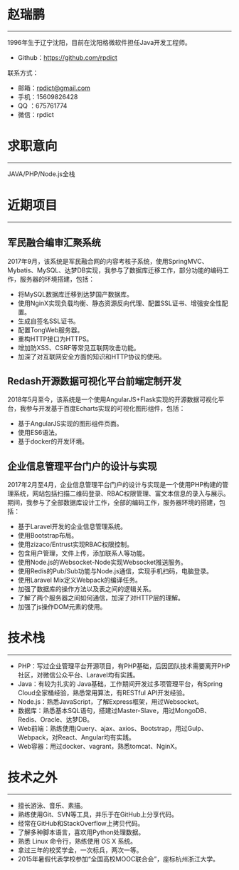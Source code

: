 # 赵瑞鹏

* * *
1996年生于辽宁沈阳，目前在沈阳格微软件担任Java开发工程师。

* Github：https://github.com/rpdict

联系方式：

* 邮箱：[rpdict@gmail.com](mailto:rpdict@gmail.com)
* 手机：15609826428
* QQ  ：675761774
* 微信：rpdict

# 求职意向

* * *
JAVA/PHP/Node.js全栈

# 近期项目

* * *



## 军民融合编审汇聚系统

2017年9月，该系统是军民融合网的内容考核子系统，使用SpringMVC、Mybatis、MySQL、达梦DB实现，我参与了数据库迁移工作，部分功能的编码工作，服务器的环境搭建，包括：

* 将MySQL数据库迁移到达梦国产数据库。
* 使用NginX实现负载均衡、静态资源反向代理、配置SSL证书、增强安全性配置。
* 生成自签名SSL证书。
* 配置TongWeb服务器。
* 重构HTTP接口为HTTPS。
* 增加防XSS、CSRF等常见互联网攻击功能。
* 加深了对互联网安全方面的知识和HTTP协议的使用。

## Redash开源数据可视化平台前端定制开发

2018年5月至今，该系统是一个使用AngularJS+Flask实现的开源数据可视化平台，我参与开发基于百度Echarts实现的可视化图形组件，包括：

* 基于AngularJS实现的图形组件页面。
* 使用ES6语法。
* 基于docker的开发环境。

## 企业信息管理平台门户的设计与实现 

2017年2月至4月，企业信息管理平台门户的设计与实现是一个使用PHP构建的管理系统，网站包括扫描二维码登录、RBAC权限管理、富文本信息的录入与展示。期间，我参与了全部数据库设计工作，全部的编码工作，服务器环境的搭建，包括：

* 基于Laravel开发的企业信息管理系统。
* 使用Bootstrap布局。
* 使用zizaco/Entrust实现RBAC权限控制。
* 包含用户管理，文件上传，添加联系人等功能。
* 使用Node.js的Websocket-Node实现Websocket推送服务。
* 使用Redis的Pub/Sub功能与Node.js通信，实现手机扫码，电脑登录。
* 使用Laravel Mix定义Webpack的编译任务。
* 加强了数据库的操作方法以及表之间的逻辑关系。
* 了解了两个服务器之间如何通信，加深了对HTTP层的理解。
* 加强了js操作DOM元素的使用。

# 技术栈

* * *

* PHP：写过企业管理平台开源项目，有PHP基础，后因团队技术需要离开PHP社区，对微信公众平台、Laravel均有实践。
* Java：有较为扎实的 Java基础，工作期间开发过多项管理平台，有Spring Cloud全家桶经验，熟悉常用算法，有RESTful API开发经验。
* Node.js：熟悉JavaScript，了解Express框架，用过Websocket。
* 数据库：熟悉基本SQL语句，搭建过Master-Slave，用过MongoDB、Redis、Oracle、达梦DB。
* Web前端：熟练使用jQuery、ajax、axios、Bootstrap，用过Gulp、Webpack，对React、Angular均有实践。
* Web容器：用过docker、vagrant，熟悉tomcat、NginX。




# 技术之外

* * *

* 擅长游泳、音乐、素描。
* 熟练使用Git、SVN等工具，并乐于在GitHub上分享代码。
* 经常在GitHub和StackOverflow上拷贝代码。
* 了解多种脚本语言，喜欢用Python处理数据。
* 熟悉 Linux 命令行，熟练使用 OS X 系统。
* 拿过三年的校奖学金，一次标兵，两次一等。
* 2015年暑假代表学校参加“全国高校MOOC联合会”，座标杭州浙江大学。


